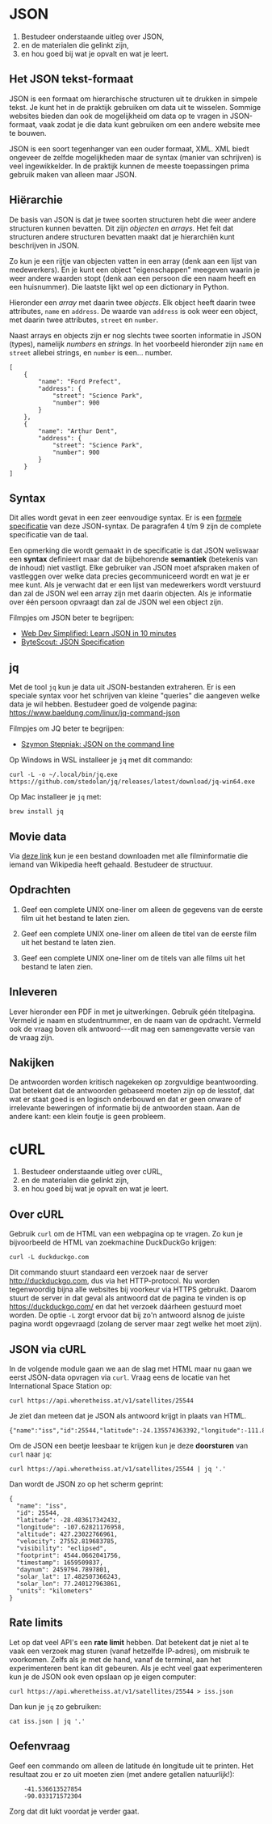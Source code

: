 # JSON

1. Bestudeer onderstaande uitleg over JSON,
2. en de materialen die gelinkt zijn,
3. en hou goed bij wat je opvalt en wat je leert.

## Het JSON tekst-formaat

JSON is een formaat om hierarchische structuren uit te drukken in simpele tekst. Je kunt het in de praktijk gebruiken om data uit te wisselen. Sommige websites bieden dan ook de mogelijkheid om data op te vragen in JSON-formaat, vaak zodat je die data kunt gebruiken om een andere website mee te bouwen.

JSON is een soort tegenhanger van een ouder formaat, XML. XML biedt ongeveer de zelfde mogelijkheden maar de syntax (manier van schrijven) is veel ingewikkelder. In de praktijk kunnen de meeste toepassingen prima gebruik maken van alleen maar JSON.

## Hiërarchie

De basis van JSON is dat je twee soorten structuren hebt die weer andere structuren kunnen bevatten. Dit zijn *objecten* en *arrays*. Het feit dat structuren andere structuren bevatten maakt dat je hierarchiën kunt beschrijven in JSON.

Zo kun je een rijtje van objecten vatten in een array (denk aan een lijst van medewerkers). En je kunt een object "eigenschappen" meegeven waarin je weer andere waarden stopt (denk aan een persoon die een naam heeft en een huisnummer). Die laatste lijkt wel op een dictionary in Python.

Hieronder een *array* met daarin twee *objects*. Elk object heeft daarin twee attributes, `name` en `address`. De waarde van `address` is ook weer een object, met daarin twee attributes, `street` en `number`.

Naast arrays en objects zijn er nog slechts twee soorten informatie in JSON (types), namelijk *numbers* en *strings*. In het voorbeeld hieronder zijn `name` en `street` allebei strings, en `number` is een... number.

    [
        {
            "name": "Ford Prefect",
            "address": {
                "street": "Science Park",
                "number": 900
            }
        },
        {
            "name": "Arthur Dent",
            "address": {
                "street": "Science Park",
                "number": 900
            }
        }
    ]

## Syntax

Dit alles wordt gevat in een zeer eenvoudige syntax. Er is een [formele specificatie](https://www.ecma-international.org/wp-content/uploads/ECMA-404_2nd_edition_december_2017.pdf) van deze JSON-syntax. De paragrafen 4 t/m 9 zijn de complete specificatie van de taal.

Een opmerking die wordt gemaakt in de specificatie is dat JSON weliswaar een **syntax** definieert maar dat de bijbehorende **semantiek** (betekenis van de inhoud) niet vastligt. Elke gebruiker van JSON moet afspraken maken of vastleggen over welke data precies gecommuniceerd wordt en wat je er mee kunt. Als je verwacht dat er een lijst van medewerkers wordt verstuurd dan zal de JSON wel een array zijn met daarin objecten. Als je informatie over één persoon opvraagt dan zal de JSON wel een object zijn.

Filmpjes om JSON beter te begrijpen:

- [Web Dev Simplified: Learn JSON in 10 minutes](https://www.youtube.com/watch?v=iiADhChRriM)
- [ByteScout: JSON Specification](https://www.youtube.com/watch?v=Xi1B0EbSgTY)

## jq

Met de tool `jq` kun je data uit JSON-bestanden extraheren. Er is een speciale syntax voor het schrijven van kleine "queries" die aangeven welke data je wil hebben. Bestudeer goed de volgende pagina: <https://www.baeldung.com/linux/jq-command-json>

Filmpjes om JQ beter te begrijpen:

- [Szymon Stepniak: JSON on the command line](https://www.youtube.com/watch?v=FSn_38gDvzM)

Op Windows in WSL installeer je `jq` met dit commando:

    curl -L -o ~/.local/bin/jq.exe https://github.com/stedolan/jq/releases/latest/download/jq-win64.exe

Op Mac installeer je `jq` met:

    brew install jq

## Movie data

Via [deze link](https://raw.githubusercontent.com/prust/wikipedia-movie-data/master/movies.json) kun je een bestand downloaden met alle filminformatie die iemand van Wikipedia heeft gehaald. Bestudeer de structuur.

## Opdrachten

1.  Geef een complete UNIX one-liner om alleen de gegevens van de eerste film uit het bestand te laten zien.

2.  Geef een complete UNIX one-liner om alleen de titel van de eerste film uit het bestand te laten zien.

3.  Geef een complete UNIX one-liner om de titels van alle films uit het bestand te laten zien.

## Inleveren

Lever hieronder een PDF in met je uitwerkingen. Gebruik géén titelpagina. Vermeld je naam en studentnummer, en de naam van de opdracht. Vermeld ook de vraag boven elk antwoord---dit mag een samengevatte versie van de vraag zijn.

## Nakijken

De antwoorden worden kritisch nagekeken op zorgvuldige beantwoording. Dat betekent dat de antwoorden gebaseerd moeten zijn op de lesstof, dat wat er staat goed is en logisch onderbouwd en dat er geen onware of irrelevante beweringen of informatie bij de antwoorden staan. Aan de andere kant: een klein foutje is geen probleem.

<!-- ## Links

- http://itsthisforthat.com/api.php?json
- https://ghibliapi.herokuapp.com/
- https://data.rijksmuseum.nl/object-metadata/api/
- https://data.mprog.nl/acquisition/scraping -->


# cURL

1. Bestudeer onderstaande uitleg over cURL,
2. en de materialen die gelinkt zijn,
3. en hou goed bij wat je opvalt en wat je leert.

## Over cURL

Gebruik `curl` om de HTML van een webpagina op te vragen. Zo kun je bijvoorbeeld de HTML van zoekmachine DuckDuckGo krijgen:

    curl -L duckduckgo.com

Dit commando stuurt standaard een verzoek naar de server http://duckduckgo.com, dus via het HTTP-protocol. Nu worden tegenwoordig bijna alle websites bij voorkeur via HTTPS gebruikt. Daarom stuurt de server in dat geval als antwoord dat de pagina te vinden is op https://duckduckgo.com/ en dat het verzoek dáárheen gestuurd moet worden. De optie `-L` zorgt ervoor dat bij zo'n antwoord alsnog de juiste pagina wordt opgevraagd (zolang de server maar zegt welke het moet zijn).

## JSON via cURL

In de volgende module gaan we aan de slag met HTML maar nu gaan we eerst JSON-data opvragen via `curl`. Vraag eens de locatie van het International Space Station op:

    curl https://api.wheretheiss.at/v1/satellites/25544

Je ziet dan meteen dat je JSON als antwoord krijgt in plaats van HTML.

    {"name":"iss","id":25544,"latitude":-24.135574363392,"longitude":-111.86401960141,"altitude":425.37210858971,"velocity":27557.51464498,"visibility":"eclipsed","footprint":4534.693976796,"timestamp":1659509744,"daynum":2459794.7887037,"solar_lat":17.482788938462,"solar_lon":77.627649838076,"units":"kilometers"}

Om de JSON een beetje leesbaar te krijgen kun je deze **doorsturen** van `curl` naar `jq`:

    curl https://api.wheretheiss.at/v1/satellites/25544 | jq '.'

Dan wordt de JSON zo op het scherm geprint:

    {
      "name": "iss",
      "id": 25544,
      "latitude": -28.483617342432,
      "longitude": -107.62821176958,
      "altitude": 427.23022766961,
      "velocity": 27552.819683785,
      "visibility": "eclipsed",
      "footprint": 4544.0662041756,
      "timestamp": 1659509837,
      "daynum": 2459794.7897801,
      "solar_lat": 17.482507366243,
      "solar_lon": 77.240127963861,
      "units": "kilometers"
    }

## Rate limits

Let op dat veel API's een **rate limit** hebben. Dat betekent dat je niet al te vaak een verzoek mag sturen (vanaf hetzelfde IP-adres), om misbruik te voorkomen. Zelfs als je met de hand, vanaf de terminal, aan het experimenteren bent kan dit gebeuren. Als je echt veel gaat experimenteren kun je de JSON ook even opslaan op je eigen computer:

    curl https://api.wheretheiss.at/v1/satellites/25544 > iss.json

Dan kun je `jq` zo gebruiken:

    cat iss.json | jq '.'

## Oefenvraag

Geef een commando om alleen de latitude én longitude uit te printen. Het resultaat zou er zo uit moeten zien (met andere getallen natuurlijk!):

        -41.536613527854
        -90.033171572304

Zorg dat dit lukt voordat je verder gaat.

